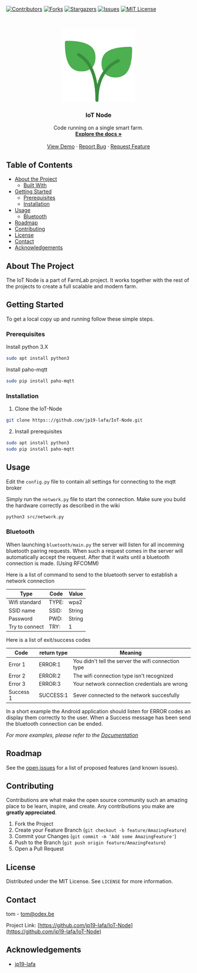 
[![Contributors][contributors-shield]][contributors-url]
[![Forks][forks-shield]][forks-url]
[![Stargazers][stars-shield]][stars-url]
[![Issues][issues-shield]][issues-url]
[![MIT License][license-shield]][license-url]



<!-- PROJECT LOGO -->
<br />
<p align="center">
  <a href="https://github.com/jp19-lafa/IoT-Node">
    <img src="https://raw.githubusercontent.com/jp19-lafa/Documentation/master/images/branding/plant_transparent.png" alt="Logo" width="200" height="200">
  </a>

  <h3 align="center">IoT Node</h3>

  <p align="center">
    Code running on a single smart farm.
    <br />
    <a href="https://github.com/jp19-lafa/IoT-Node"><strong>Explore the docs »</strong></a>
    <br />
    <br />
    <a href="https://github.com/jp19-lafa/IoT-Node">View Demo</a>
    ·
    <a href="https://github.com/jp19-lafa/IoT-Node/issues">Report Bug</a>
    ·
    <a href="https://github.com/jp19-lafa/IoT-Node/issues">Request Feature</a>
  </p>
</p>



<!-- TABLE OF CONTENTS -->
## Table of Contents

* [About the Project](#about-the-project)
  * [Built With](#built-with)
* [Getting Started](#getting-started)
  * [Prerequisites](#prerequisites)
  * [Installation](#installation)
* [Usage](#usage)
  * [Bluetooth](#Bluetooth)
* [Roadmap](#roadmap)
* [Contributing](#contributing)
* [License](#license)
* [Contact](#contact)
* [Acknowledgements](#acknowledgements)



<!-- ABOUT THE PROJECT -->
## About The Project

The IoT Node is a part of FarmLab project. It works together with the rest of the projects to create a full scalable and modern farm.

<!-- GETTING STARTED -->
## Getting Started

To get a local copy up and running follow these simple steps.

### Prerequisites

Install python 3.X
```sh
sudo apt install python3
```

Install paho-mqtt
```sh
sudo pip install paho-mqtt
```

### Installation
 
1. Clone the IoT-Node
```sh
git clone https:://github.com/jp19-lafa/IoT-Node.git
```
2. Install prerequisites
```sh
sudo apt install python3
sudo pip install paho-mqtt
```



<!-- USAGE EXAMPLES -->
## Usage

Edit the `config.py` file to contain all settings for connecting to the mqtt broker

Simply run the `network.py` file to start the connection. Make sure you build the hardware correctly as described in the wiki

```sh
python3 src/network.py
```

### Bluetooth

When launching `bluetooth/main.py` the server will listen for all incomming bluetooth pairing requests. When such a request comes in the server will automatically accept the request.
After that it waits until a bluetooth connection is made. (Using RFCOMM)

Here is a list of command to send to the bluetooth server to establish a network connection

| Type           | Code  | Value  |
|----------------|-------|--------|
| Wifi standard  | TYPE: | wpa2   |
| SSID name      | SSID: | String |
| Password       | PWD:  | String |
| Try to connect | TRY:  | 1      |

Here is a list of exit/success codes

| Code      | return type | Meaning                                             |
|-----------|-------------|-----------------------------------------------------|
| Error 1   | ERROR:1     | You didn't tell the server the wifi connection type |
| Error 2   | ERROR:2     | The wifi connection type isn't recognized           |
| Error 3   | ERROR:3     | Your network connection credentials are wrong       |
| Success 1 | SUCCESS:1   | Sever connected to the network succesfully          |

In a short example the Android application should listen for ERROR codes an display them correctly to the user.
When a Success message has been send the bluetooth connection can be ended.

_For more examples, please refer to the [Documentation](https://github.com/jp19-lafa/IoT-Node/wiki)_



<!-- ROADMAP -->
## Roadmap

See the [open issues](https://github.com/jp19-lafa/IoT-Node/issues) for a list of proposed features (and known issues).



<!-- CONTRIBUTING -->
## Contributing

Contributions are what make the open source community such an amazing place to be learn, inspire, and create. Any contributions you make are **greatly appreciated**.

1. Fork the Project
2. Create your Feature Branch (`git checkout -b feature/AmazingFeature`)
3. Commit your Changes (`git commit -m 'Add some AmazingFeature'`)
4. Push to the Branch (`git push origin feature/AmazingFeature`)
5. Open a Pull Request



<!-- LICENSE -->
## License

Distributed under the MIT License. See `LICENSE` for more information.



<!-- CONTACT -->
## Contact

tom - tom@odex.be

Project Link: [https://github.com/jp19-lafa/IoT-Node](https://github.com/jp19-lafa/IoT-Node)



<!-- ACKNOWLEDGEMENTS -->
## Acknowledgements

* [jp19-lafa](https://github.com/jp19-lafa/IoT-Node)





<!-- MARKDOWN LINKS & IMAGES -->
<!-- https://www.markdownguide.org/basic-syntax/#reference-style-links -->
[contributors-shield]: https://img.shields.io/github/contributors/jp19-lafa/IoT-Node.svg?style=flat-square
[contributors-url]: https://github.com/jp19-lafa/IoT-Node/graphs/contributors
[forks-shield]: https://img.shields.io/github/forks/jp19-lafa/IoT-Node.svg?style=flat-square
[forks-url]: https://github.com/jp19-lafa/IoT-Node/network/members
[stars-shield]: https://img.shields.io/github/stars/jp19-lafa/IoT-Node.svg?style=flat-square
[stars-url]: https://github.com/jp19-lafa/IoT-Node/stargazers
[issues-shield]: https://img.shields.io/github/issues/jp19-lafa/IoT-Node.svg?style=flat-square
[issues-url]: https://github.com/jp19-lafa/IoT-Node/issues
[license-shield]: https://img.shields.io/github/license/jp19-lafa/IoT-Node.svg?style=flat-square
[license-url]: https://github.com/jp19-lafa/IoT-Node/blob/master/LICENSE.txt
[product-screenshot]: https://raw.githubusercontent.com/jp19-lafa/Documentation/master/images/branding/plant_transparent.png
